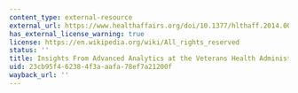 ```yaml
---
content_type: external-resource
external_url: https://www.healthaffairs.org/doi/10.1377/hlthaff.2014.0054
has_external_license_warning: true
license: https://en.wikipedia.org/wiki/All_rights_reserved
status: ''
title: Insights From Advanced Analytics at the Veterans Health Administration.
uid: 23cb95f4-6238-4f3a-aafa-78ef7a21200f
wayback_url: ''
---
```

